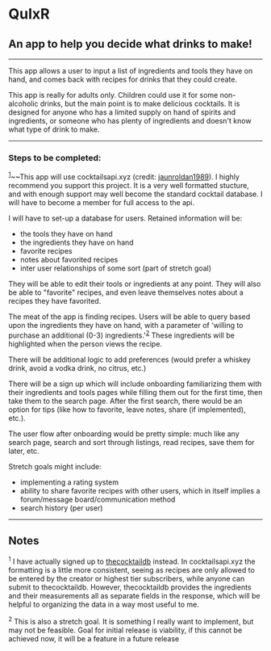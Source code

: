 # QuIxR
## An app to help you decide what drinks to make!
---

This app allows a user to input a list of ingredients and tools they have on hand,
and comes back with recipes for drinks that they could create.

This app is really for adults only. Children could use it for some non-alcoholic drinks,
but the main point is to make delicious cocktails. It is designed for anyone who has a 
limited supply on hand of spirits and ingredients, or someone who has plenty of 
ingredients and doesn't know what type of drink to make.

---

### Steps to be completed:

<sup>[1](#notes)</sup>~~This app will use cocktailsapi.xyz (credit: [jaunroldan1989](https://github.com/juanroldan1989/shaken_not_stirred)). I highly recommend 
you support this project. It is a very well formatted stucture, and with enough support 
may well become the standard cocktail database. I will have to become a member for full 
access to the api.

I will have to set-up a database for users. Retained information will be:
- the tools they have on hand 
- the ingredients they have on hand
- favorite recipes
- notes about favorited recipes
- inter user relationships of some sort (part of stretch goal)

They will be able to edit their tools or ingredients at any point. They will also be 
able to "favorite" recipes, and even leave themselves notes about a recipes they have favorited. 


The meat of the app is finding recipes. Users will be able to query based upon the 
ingredients they have on hand, with a parameter of 'willing to purchase an additional 
(0-3) ingredients.'<sup>[2](#notes)</sup> These ingredients will be highlighted when the person views the recipe.

There will be additional logic to add preferences (would prefer a whiskey drink, avoid a 
vodka drink, no citrus, etc.)

There will be a sign up which will include onboarding familiarizing them with their 
ingredients and tools pages while filling them out for the first time, then take them 
to the search page. After the first search, there would be an option for tips (like 
how to favorite, leave notes, share (if implemented), etc.).

The user flow after onboarding would be pretty simple: much like any search page, search and sort through listings, read recipes, save them for later, etc.

Stretch goals might include:
- implementing a rating system
- ability to share favorite recipes with other users, which in itself implies a forum/message board/communication method
- search history (per user)

---

## Notes
<sup>1</sup> I have actually signed up to [thecocktaildb](https://www.thecocktaildb.com/) instead. 
In cocktailsapi.xyz the formatting is a little more consistent, seeing as recipes are only allowed to be entered by the creator or highest tier subscribers, while anyone can submit to thecocktaildb. However, thecocktaildb provides the ingredients and their measurements all as separate fields in the response, which will be helpful to organizing the data in a way most useful to me.


<sup>2</sup> This is also a stretch goal. It is something I really want to implement, but may not be feasible. Goal for initial release is viability, if this cannot be achieved now, it will be a feature in a future release
